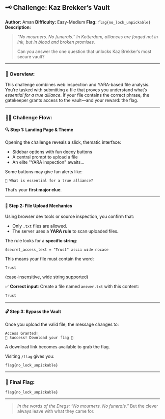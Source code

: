 ## 🗝️ Challenge: **Kaz Brekker’s Vault**

**Author:** Aman
**Difficulty:** Easy-Medium
**Flag:** `flag{no_lock_unpickable}`
**Description:**

> *“No mourners. No funerals.”*
> *In Ketterdam, alliances are forged not in ink, but in blood and broken promises.*
>
> Can you answer the one question that unlocks Kaz Brekker’s most secure vault?

---

### 🧠 Overview:

This challenge combines web inspection and YARA-based file analysis. You’re tasked with submitting a file that proves you understand what’s *essential for a true alliance*. If your file contains the correct phrase, the gatekeeper grants access to the vault—and your reward: the flag.

---

### 🕵️‍♀️ Challenge Flow:

#### 🔍 Step 1: Landing Page & Theme

Opening the challenge reveals a slick, thematic interface:

* Sidebar options with fun decoy buttons
* A central prompt to upload a file
* An elite "YARA inspection" awaits...

Some buttons may give fun alerts like:

```
🤔 What is essential for a true alliance?
```

That’s your **first major clue**.

---

#### 🧾 Step 2: File Upload Mechanics

Using browser dev tools or source inspection, you confirm that:

* Only `.txt` files are allowed.
* The server uses a **YARA rule** to scan uploaded files.

The rule looks for a **specific string**:

```yara
$secret_access_text = "Trust" ascii wide nocase
```

This means your file must contain the word:

```
Trust
```

(case-insensitive, wide string supported)

✅ **Correct input**: Create a file named `answer.txt` with this content:

```
Trust
```

---

#### 🔓 Step 3: Bypass the Vault

Once you upload the valid file, the message changes to:

```
Access Granted!
🎉 Success! Download your flag 🚩
```

A download link becomes available to grab the flag.

Visiting `/flag` gives you:

```
flag{no_lock_unpickable}
```

---

### 🏁 Final Flag:

```
flag{no_lock_unpickable}
```

---

> *In the words of the Dregs: “No mourners. No funerals.”*
> But the clever always leave with what they came for.
